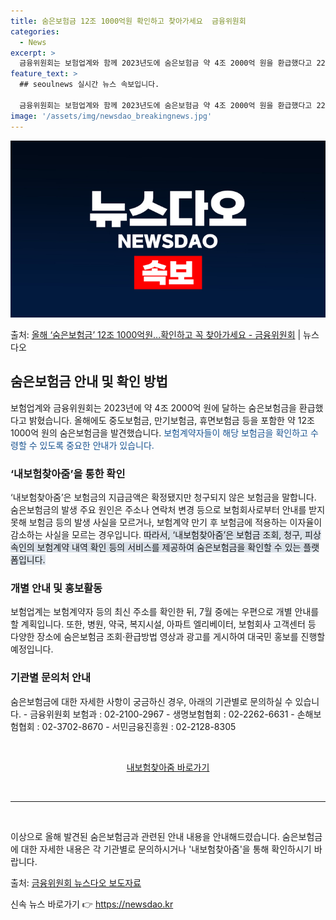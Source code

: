 ```yaml
---
title: 숨은보험금 12조 1000억원 확인하고 찾아가세요  금융위원회
categories:
  - News
excerpt: >
  금융위원회는 보험업계와 함께 2023년도에 숨은보험금 약 4조 2000억 원을 환급했다고 22일 밝혔다. 그…
feature_text: >
  ## seoulnews 실시간 뉴스 속보입니다.

  금융위원회는 보험업계와 함께 2023년도에 숨은보험금 약 4조 2000억 원을 환급했다고 22일 밝혔다. 그…
image: '/assets/img/newsdao_breakingnews.jpg'
---
```


![뉴스다오 속보](/assets/img/newsdao_breakingnews.jpg)

<p>출처: <a href="https://newsdao.kr/3871" rel="dofollow">올해 ‘숨은보험금’ 12조 1000억원…확인하고 꼭 찾아가세요  - 금융위원회</a> | 뉴스다오</p>

<h2 data-ke-size="size26">숨은보험금 안내 및 확인 방법</h2>
보험업계와 금융위원회는 2023년에 약 4조 2000억 원에 달하는 숨은보험금을 환급했다고 밝혔습니다. 올해에도 중도보험금, 만기보험금, 휴면보험금 등을 포함한 약 12조 1000억 원의 숨은보험금을 발견했습니다. <span style="color: #1a5490;">보험계약자들이 해당 보험금을 확인하고 수령할 수 있도록 중요한 안내가 있습니다.</span>

<h3 data-ke-size="size24">‘내보험찾아줌’을 통한 확인</h3>
‘내보험찾아줌’은 보험금의 지급금액은 확정됐지만 청구되지 않은 보험금을 말합니다. 숨은보험금의 발생 주요 원인은 주소나 연락처 변경 등으로 보험회사로부터 안내를 받지 못해 보험금 등의 발생 사실을 모르거나, 보험계약 만기 후 보험금에 적용하는 이자율이 감소하는 사실을 모르는 경우입니다. <span style="background-color: #21538527;">따라서, ‘내보험찾아줌’은 보험금 조회, 청구, 피상속인의 보험계약 내역 확인 등의 서비스를 제공하여 숨은보험금을 확인할 수 있는 플랫폼입니다.</span>

<h3 data-ke-size="size24">개별 안내 및 홍보활동</h3>
보험업계는 보험계약자 등의 최신 주소를 확인한 뒤, 7월 중에는 우편으로 개별 안내를 할 계획입니다. 또한, 병원, 약국, 복지시설, 아파트 엘리베이터, 보험회사 고객센터 등 다양한 장소에 숨은보험금 조회·환급방법 영상과 광고를 게시하여 대국민 홍보를 진행할 예정입니다.

<h3 data-ke-size="size24">기관별 문의처 안내</h3>
숨은보험금에 대한 자세한 사항이 궁금하신 경우, 아래의 기관별로 문의하실 수 있습니다.
- 금융위원회 보험과 : 02-2100-2967
- 생명보험협회 : 02-2262-6631
- 손해보험협회 : 02-3702-8670
- 서민금융진흥원 : 02-2128-8305

<p data-ke-size="size16">&nbsp;</p>

<div style="text-align: center;"><a href="https://cont.insure.or.kr" target="_blank">내보험찾아줌 바로가기</a></div>
<p data-ke-size="size16">&nbsp;</p>

<hr>

<p data-ke-size="size16">&nbsp;</p>

이상으로 올해 발견된 숨은보험금과 관련된 안내 내용을 안내해드렸습니다. 숨은보험금에 대한 자세한 내용은 각 기관별로 문의하시거나 '내보험찾아줌'을 통해 확인하시기 바랍니다.

출처: [금융위원회 뉴스다오 보도자료](https://newsdao.kr/3871) 

신속 뉴스 바로가기 👉 <a href="https://newsdao.kr" rel="dofollow">https://newsdao.kr</a>


